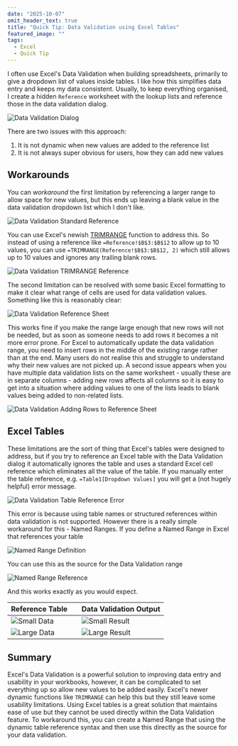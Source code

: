 ```yaml
---
date: "2025-10-07"
omit_header_text: true
title: "Quick Tip: Data Validation using Excel Tables"
featured_image: ""
tags:
  - Excel
  - Quick Tip
---
```


I often use Excel's Data Validation when building spreadsheets, primarily to give a dropdown list of values inside tables. I like how this simplifies data entry and keeps my data consistent. Usually, to keep everything organised, I create a hidden `Reference` worksheet with the lookup lists and reference those in the data validation dialog.

![Data Validation Dialog](/images/excel-data-validation-dialog.png)

There are two issues with this approach:

1. It is not dynamic when new values are added to the reference list
2. It is not always super obvious for users, how they can add new values

## Workarounds

You can _workaround_ the first limitation by referencing a larger range to allow space for new values, but this ends up leaving a blank value in the data validation dropdown list which I don't like.

![Data Validation Standard Reference](/images/excel-data-validation-standard.png)

You can use Excel's newish [TRIMRANGE](https://support.microsoft.com/en-gb/office/trimrange-function-d7812248-3bc5-4c6b-901c-1afa9564f999) function to address this. So instead of using a reference like `=Reference!$B$3:$B$12` to allow up to 10 values, you can use `=TRIMRANGE(Reference!$B$3:$B$12, 2)` which still allows up to 10 values and ignores any trailing blank rows.

![Data Validation TRIMRANGE Reference](/images/excel-data-validation-trimrange.png)

The second limitation can be resolved with some basic Excel formatting to make it clear what range of cells are used for data validation values. Something like this is reasonably clear:

![Data Validation Reference Sheet](/images/excel-data-validation-reference.png)

This works fine if you make the range large enough that new rows will not be needed, but as soon as someone needs to add rows it becomes a nit more error prone. For Excel to automatically update the data validation range, you need to insert rows in the middle of the existing range rather than at the end. Many users do not realise this and struggle to understand why their new values are not picked up. A second issue appears when you have multiple data validation lists on the same worksheet - usually these are in separate columns - adding new rows affects all columns so it is easy to get into a situation where adding values to one of the lists leads to blank values being added to non-related lists.

![Data Validation Adding Rows to Reference Sheet](/images/excel-data-validation-new-rows.png)

## Excel Tables

These limitations are the sort of thing that Excel's tables were designed to address, but if you try to reference an Excel table with the Data Validation dialog it automatically ignores the table and uses a standard Excel cell reference which eliminates all the value of the table. If you manually enter the table reference, e.g. `=Table1[Dropdown Values]` you will get a (not hugely helpful) error message.

![Data Validation Table Reference Error](/images/excel-data-validation-table-ref-error.png)

This error is because using table names or structured references within data validation is not supported. However there is a really simple workaround for this - Named Ranges. If you define a Named Range in Excel that references your table

![Named Range Definition](/images/excel-data-validation-named-range-def.png)

You can use this as the source for the Data Validation range

![Named Range Reference](/images/excel-data-validation-named-range-ref.png)

And this works exactly as you would expect.

| Reference Table                                                   |     | Data Validation Output                                         |
| ----------------------------------------------------------------- | --- | -------------------------------------------------------------- |
| ![Small Data](/images/excel-data-validation-table-small-data.png) |     | ![Small Result](/images/excel-data-validation-table-small.png) |
| ![Large Data](/images/excel-data-validation-table-large-data.png) |     | ![Large Result](/images/excel-data-validation-table-large.png) |

## Summary

Excel's Data Validation is a powerful solution to improving data entry and usability in your workbooks, however, it can be complicated to set everything up so allow new values to be added easily. Excel's newer dynamic functions like `TRIMRANGE` can help this but they still leave some usability limitations. Using Excel tables is a great solution that maintains ease of use but they cannot be used directly within the Data Validation feature. To workaround this, you can create a Named Range that using the dynamic table reference syntax and then use this directly as the source for your data validation.

